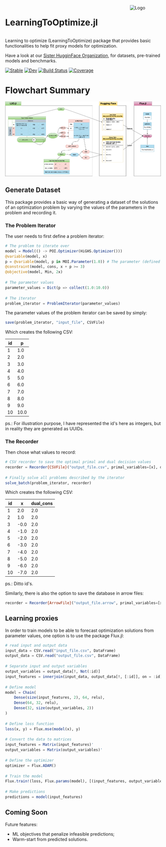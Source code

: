 
<div style="overflow: auto;">
    <h1 style="float: left;">LearningToOptimize.jl</h1>
    <div style="float: right; margin-left: 20px;">
      <img src="https://raw.githubusercontent.com/andrewrosemberg/LearningToOptimize.jl/main/LearningToOptimize.jpg" alt="Logo" width="100" align="right">
    </div>
</div>

Learning to optimize (LearningToOptimize) package that provides basic functionalities to help fit proxy models for optimization.

Have a look at our [Sister HugginFace Organization](https://huggingface.co/LearningToOptimize), for datasets, pre-trained models and benchmarks.

[![Stable](https://img.shields.io/badge/docs-stable-blue.svg)](https://andrewrosemberg.github.io/LearningToOptimize.jl/stable/)
[![Dev](https://img.shields.io/badge/docs-dev-blue.svg)](https://andrewrosemberg.github.io/LearningToOptimize.jl/dev/)
[![Build Status](https://github.com/andrewrosemberg/LearningToOptimize.jl/actions/workflows/CI.yml/badge.svg?branch=main)](https://github.com/andrewrosemberg/LearningToOptimize.jl/actions/workflows/CI.yml?query=branch%3Amain)
[![Coverage](https://codecov.io/gh/andrewrosemberg/LearningToOptimize.jl/branch/main/graph/badge.svg)](https://codecov.io/gh/andrewrosemberg/LearningToOptimize.jl)

# Flowchart Summary

![flowchart](docs/src/assets/L2O.png)

## Generate Dataset
This package provides a basic way of generating a dataset of the solutions of an optimization problem by varying the values of the parameters in the problem and recording it.

### The Problem Iterator

The user needs to first define a problem iterator:

```julia
# The problem to iterate over
model = Model(() -> POI.Optimizer(HiGHS.Optimizer()))
@variable(model, x)
p = @variable(model, p in MOI.Parameter(1.0)) # The parameter (defined using POI)
@constraint(model, cons, x + p >= 3)
@objective(model, Min, 2x)

# The parameter values
parameter_values = Dict(p => collect(1.0:10.0))

# The iterator
problem_iterator = ProblemIterator(parameter_values)
```

The parameter values of the problem iterator can be saved by simply:

```julia
save(problem_iterator, "input_file", CSVFile)
```

Which creates the following CSV:

| id |  p  |
|----|-----|
|  1 | 1.0 |
|  2 | 2.0 |
|  3 | 3.0 |
|  4 | 4.0 |
|  5 | 5.0 |
|  6 | 6.0 |
|  7 | 7.0 |
|  8 | 8.0 |
|  9 | 9.0 |
| 10 | 10.0|

ps.: For illustration purpose, I have represented the id's here as integers, but in reality they are generated as UUIDs. 

### The Recorder

Then chose what values to record:

```julia
# CSV recorder to save the optimal primal and dual decision values
recorder = Recorder{CSVFile}("output_file.csv", primal_variables=[x], dual_variables=[cons])

# Finally solve all problems described by the iterator
solve_batch(problem_iterator, recorder)
```

Which creates the following CSV:

| id |   x  | dual_cons |
|----|------|-----------|
|  1 |  2.0 |       2.0 |
|  2 |  1.0 |       2.0 |
|  3 | -0.0 |       2.0 |
|  4 | -1.0 |       2.0 |
|  5 | -2.0 |       2.0 |
|  6 | -3.0 |       2.0 |
|  7 | -4.0 |       2.0 |
|  8 | -5.0 |       2.0 |
|  9 | -6.0 |       2.0 |
| 10 | -7.0 |       2.0 |

ps.: Ditto id's.

Similarly, there is also the option to save the database in arrow files:

```julia
recorder = Recorder{ArrowFile}("output_file.arrow", primal_variables=[x], dual_variables=[cons])
```

## Learning proxies

In order to train models to be able to forecast optimization solutions from parameter values, one option is to use the package Flux.jl:

```julia
# read input and output data
input_data = CSV.read("input_file.csv", DataFrame)
output_data = CSV.read("output_file.csv", DataFrame)

# Separate input and output variables
output_variables = output_data[!, Not(:id)]
input_features = innerjoin(input_data, output_data[!, [:id]], on = :id)[!, Not(:id)] # just use success solves

# Define model
model = Chain(
    Dense(size(input_features, 2), 64, relu),
    Dense(64, 32, relu),
    Dense(32, size(output_variables, 2))
)

# Define loss function
loss(x, y) = Flux.mse(model(x), y)

# Convert the data to matrices
input_features = Matrix(input_features)'
output_variables = Matrix(output_variables)'

# Define the optimizer
optimizer = Flux.ADAM()

# Train the model
Flux.train!(loss, Flux.params(model), [(input_features, output_variables)], optimizer)

# Make predictions
predictions = model(input_features)
```

## Coming Soon

Future features:
 - ML objectives that penalize infeasible predictions;
 - Warm-start from predicted solutions.
